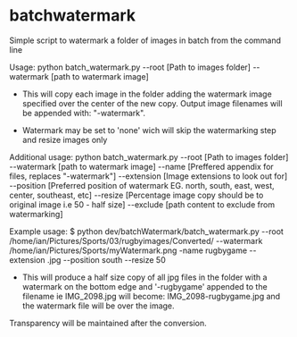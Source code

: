 # batchwatermark
Simple script to watermark a folder of images in batch from the command line

Usage: python batch_watermark.py --root [Path to images folder] --watermark [path to watermark image] 

- This will copy each image in the folder adding the watermark image specified over the center of the new copy.  Output image filenames will be appended with: "-watermark".

- Watermark may be set to 'none' wich will skip the watermarking step and resize images only

Additional usage: python batch_watermark.py --root [Path to images folder] --watermark [path to watermark image] --name [Preffered appendix for files, replaces "-watermark"]
							--extension [Image extensions to look out for]  --position [Preferred position of watermark EG. north, south, east, west, center, southeast, etc]
							--resize [Percentage image copy should be to original image i.e 50 - half size]  --exclude [path content to exclude from watermarking]

Example usage:
$ python dev/batchWatermark/batch_watermark.py --root /home/ian/Pictures/Sports/03/rugbyimages/Converted/ --watermark /home/ian/Pictures/Sports/myWatermark.png -name rugbygame --extension .jpg --position south --resize 50

- This will produce a half size copy of all jpg files in the folder with a watermark on the bottom edge and '-rugbygame' appended to the filename ie IMG_2098.jpg  will become: IMG_2098-rugbygame.jpg and the watermark file will be over the image.

Transparency will be maintained after the conversion.
